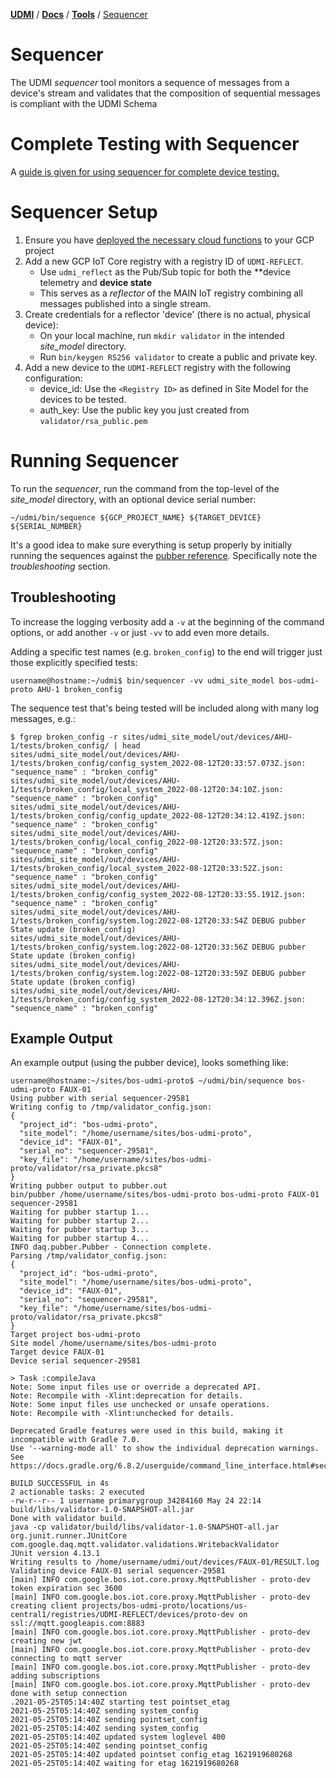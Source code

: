 [**UDMI**](../../) / [**Docs**](../) / [**Tools**](./) / [Sequencer](#)

# Sequencer

The UDMI _sequencer_ tool monitors a sequence of messages from a device's stream and
validates that the composition of sequential messages is compliant with the UDMI Schema

# Complete Testing with Sequencer

A [guide is given for using sequencer for complete device testing.](../guides/device_testing.md)

# Sequencer Setup

1.  Ensure you have [deployed the necessary cloud functions](../cloud/gcp/udmis.md) to your GCP project
2.  Add a new GCP IoT Core registry with a registry ID of `UDMI-REFLECT`.
    *   Use `udmi_reflect` as the Pub/Sub topic for both the  **device telemetry and **device state**
    *   This serves as a _reflector_ of the MAIN IoT registry combining all messages
        published into a single stream.
3.  Create credentials for a reflector 'device' (there is no actual, physical device):
    *   On your local machine, run `mkdir validator` in the intended _site_model_ directory.
    *   Run `bin/keygen RS256 validator` to create a public and private key.
3.  Add a new device to the `UDMI-REFLECT` registry with the following configuration:
    *   device_id: Use the `<Registry ID>` as defined in Site Model for the devices to be tested.
    *   auth_key: Use the public key you just created from `validator/rsa_public.pem`

# Running Sequencer

To run the _sequencer_, run the command from the top-level of the _site_model_ directory, with
an optional device serial number:
```
~/udmi/bin/sequence ${GCP_PROJECT_NAME} ${TARGET_DEVICE} ${SERIAL_NUMBER}
```

It's a good idea to make sure everything is setup properly by initially running the sequences
against the [pubber reference](pubber.md). Specifically note the _troubleshooting_ section.

## Troubleshooting

To increase the logging verbosity add a `-v` at the beginning of the command options, or add
another `-v` or just `-vv` to add even more details.

Adding a specific test names (e.g. `broken_config`) to the end will trigger just those explicitly
specified tests:

```
username@hostname:~/udmi$ bin/sequencer -vv udmi_site_model bos-udmi-proto AHU-1 broken_config
```

The sequence test that's being tested will be included along with many log messages, e.g.:
```
$ fgrep broken_config -r sites/udmi_site_model/out/devices/AHU-1/tests/broken_config/ | head
sites/udmi_site_model/out/devices/AHU-1/tests/broken_config/config_system_2022-08-12T20:33:57.073Z.json:    "sequence_name" : "broken_config"
sites/udmi_site_model/out/devices/AHU-1/tests/broken_config/local_system_2022-08-12T20:34:10Z.json:    "sequence_name" : "broken_config"
sites/udmi_site_model/out/devices/AHU-1/tests/broken_config/config_update_2022-08-12T20:34:12.419Z.json:      "sequence_name" : "broken_config"
sites/udmi_site_model/out/devices/AHU-1/tests/broken_config/local_config_2022-08-12T20:33:57Z.json:      "sequence_name" : "broken_config"
sites/udmi_site_model/out/devices/AHU-1/tests/broken_config/local_system_2022-08-12T20:33:52Z.json:    "sequence_name" : "broken_config"
sites/udmi_site_model/out/devices/AHU-1/tests/broken_config/config_system_2022-08-12T20:33:55.191Z.json:    "sequence_name" : "broken_config"
sites/udmi_site_model/out/devices/AHU-1/tests/broken_config/system.log:2022-08-12T20:33:54Z DEBUG pubber State update (broken_config)
sites/udmi_site_model/out/devices/AHU-1/tests/broken_config/system.log:2022-08-12T20:33:56Z DEBUG pubber State update (broken_config)
sites/udmi_site_model/out/devices/AHU-1/tests/broken_config/system.log:2022-08-12T20:33:59Z DEBUG pubber State update (broken_config)
sites/udmi_site_model/out/devices/AHU-1/tests/broken_config/config_system_2022-08-12T20:34:12.396Z.json:    "sequence_name" : "broken_config"
```

## Example Output

An example output (using the pubber device), looks something like:

```
username@hostname:~/sites/bos-udmi-proto$ ~/udmi/bin/sequence bos-udmi-proto FAUX-01
Using pubber with serial sequencer-29581
Writing config to /tmp/validator_config.json:
{
  "project_id": "bos-udmi-proto",
  "site_model": "/home/username/sites/bos-udmi-proto",
  "device_id": "FAUX-01",
  "serial_no": "sequencer-29581",
  "key_file": "/home/username/sites/bos-udmi-proto/validator/rsa_private.pkcs8"
}
Writing pubber output to pubber.out
bin/pubber /home/username/sites/bos-udmi-proto bos-udmi-proto FAUX-01 sequencer-29581
Waiting for pubber startup 1...
Waiting for pubber startup 2...
Waiting for pubber startup 3...
Waiting for pubber startup 4...
INFO daq.pubber.Pubber - Connection complete.
Parsing /tmp/validator_config.json:
{
  "project_id": "bos-udmi-proto",
  "site_model": "/home/username/sites/bos-udmi-proto",
  "device_id": "FAUX-01",
  "serial_no": "sequencer-29581",
  "key_file": "/home/username/sites/bos-udmi-proto/validator/rsa_private.pkcs8"
}
Target project bos-udmi-proto
Site model /home/username/sites/bos-udmi-proto
Target device FAUX-01
Device serial sequencer-29581

> Task :compileJava
Note: Some input files use or override a deprecated API.
Note: Recompile with -Xlint:deprecation for details.
Note: Some input files use unchecked or unsafe operations.
Note: Recompile with -Xlint:unchecked for details.

Deprecated Gradle features were used in this build, making it incompatible with Gradle 7.0.
Use '--warning-mode all' to show the individual deprecation warnings.
See https://docs.gradle.org/6.8.2/userguide/command_line_interface.html#sec:command_line_warnings

BUILD SUCCESSFUL in 4s
2 actionable tasks: 2 executed
-rw-r--r-- 1 username primarygroup 34284160 May 24 22:14 build/libs/validator-1.0-SNAPSHOT-all.jar
Done with validator build.
java -cp validator/build/libs/validator-1.0-SNAPSHOT-all.jar org.junit.runner.JUnitCore com.google.daq.mqtt.validator.validations.WritebackValidator
JUnit version 4.13.1
Writing results to /home/username/udmi/out/devices/FAUX-01/RESULT.log
Validating device FAUX-01 serial sequencer-29581
[main] INFO com.google.bos.iot.core.proxy.MqttPublisher - proto-dev token expiration sec 3600
[main] INFO com.google.bos.iot.core.proxy.MqttPublisher - proto-dev creating client projects/bos-udmi-proto/locations/us-central1/registries/UDMI-REFLECT/devices/proto-dev on ssl://mqtt.googleapis.com:8883
[main] INFO com.google.bos.iot.core.proxy.MqttPublisher - proto-dev creating new jwt
[main] INFO com.google.bos.iot.core.proxy.MqttPublisher - proto-dev connecting to mqtt server
[main] INFO com.google.bos.iot.core.proxy.MqttPublisher - proto-dev adding subscriptions
[main] INFO com.google.bos.iot.core.proxy.MqttPublisher - proto-dev done with setup connection
.2021-05-25T05:14:40Z starting test pointset_etag
2021-05-25T05:14:40Z sending system_config
2021-05-25T05:14:40Z sending pointset_config
2021-05-25T05:14:40Z sending system_config
2021-05-25T05:14:40Z updated system loglevel 400
2021-05-25T05:14:40Z sending pointset_config
2021-05-25T05:14:40Z updated pointset config_etag 1621919680268
2021-05-25T05:14:40Z waiting for etag 1621919680268
```
